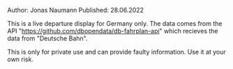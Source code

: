 Author: Jonas Naumann
Published: 28.06.2022

This is a live departure display for Germany only. The data comes from the API "https://github.com/dbopendata/db-fahrplan-api" which recieves the data from "Deutsche Bahn".

This is only for private use and can provide faulty information. Use it at your own risk.